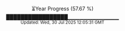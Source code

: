 <p align="center">
⏳Year Progress (57.67 %)<br>
█████████████████▁▁▁▁▁▁▁▁▁▁▁▁▁ <br>
<sub>Updated: Wed, 30 Jul 2025 12:05:31 GMT</sub>
</p>

